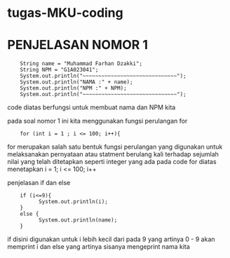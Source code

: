 # tugas-MKU-coding

# PENJELASAN NOMOR 1

        String name = "Muhammad Farhan Dzakki";
        String NPM = "G1A023041";
        System.out.println("~~~~~~~~~~~~~~~~~~~~~~~~~~~~~~");
        System.out.println("NAMA :" + name);
        System.out.println("NPM :" + NPM);
        System.out.println("~~~~~~~~~~~~~~~~~~~~~~~~~~~~~~");

code diatas berfungsi untuk membuat nama dan NPM kita

pada soal nomor 1 ini kita menggunakan fungsi perulangan for

        for (int i = 1 ; i <= 100; i++){

for merupakan salah satu bentuk fungsi perulangan yang digunakan untuk melaksanakan pernyataan atau statment berulang kali terhadap sejumlah nilai yang telah ditetapkan seperti integer yang ada pada code for diatas menetapkan i = 1; i <= 100; i++

penjelasan if dan else

        if (i<=9){
              System.out.println(i);
        }
        else {
              System.out.println(name);
        }

if disini digunakan untuk i lebih kecil dari pada 9 yang artinya 0 - 9 akan memprint i dan else yang artinya sisanya mengeprint nama kita 
